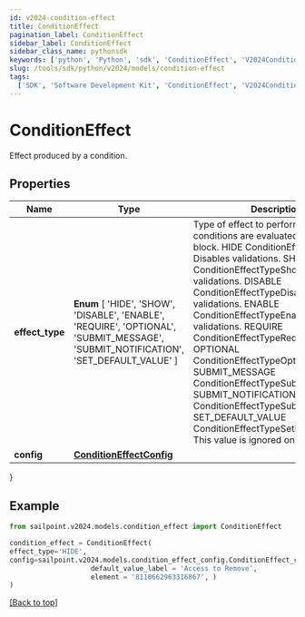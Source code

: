 ```yaml
---
id: v2024-condition-effect
title: ConditionEffect
pagination_label: ConditionEffect
sidebar_label: ConditionEffect
sidebar_class_name: pythonsdk
keywords: ['python', 'Python', 'sdk', 'ConditionEffect', 'V2024ConditionEffect']
slug: /tools/sdk/python/v2024/models/condition-effect
tags:
  ['SDK', 'Software Development Kit', 'ConditionEffect', 'V2024ConditionEffect']
---
```


# ConditionEffect

Effect produced by a condition.

## Properties

| Name | Type | Description | Notes |
| --- | --- | --- | --- |
| **effect_type** | **Enum** [ 'HIDE', 'SHOW', 'DISABLE', 'ENABLE', 'REQUIRE', 'OPTIONAL', 'SUBMIT_MESSAGE', 'SUBMIT_NOTIFICATION', 'SET_DEFAULT_VALUE' ] | Type of effect to perform when the conditions are evaluated for this logic block. HIDE ConditionEffectTypeHide Disables validations. SHOW ConditionEffectTypeShow Enables validations. DISABLE ConditionEffectTypeDisable Disables validations. ENABLE ConditionEffectTypeEnable Enables validations. REQUIRE ConditionEffectTypeRequire OPTIONAL ConditionEffectTypeOptional SUBMIT_MESSAGE ConditionEffectTypeSubmitMessage SUBMIT_NOTIFICATION ConditionEffectTypeSubmitNotification SET_DEFAULT_VALUE ConditionEffectTypeSetDefaultValue This value is ignored on purpose. | [optional] |
| **config** | [**ConditionEffectConfig**](condition-effect-config) |  | [optional] |

}

## Example

```python
from sailpoint.v2024.models.condition_effect import ConditionEffect

condition_effect = ConditionEffect(
effect_type='HIDE',
config=sailpoint.v2024.models.condition_effect_config.ConditionEffect_config(
                    default_value_label = 'Access to Remove',
                    element = '8110662963316867', )
)

```

[[Back to top]](#)
